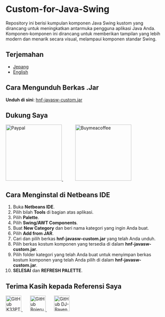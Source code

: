 # Custom-for-Java-Swing

Repository ini berisi kumpulan komponen Java Swing kustom yang dirancang untuk meningkatkan antarmuka pengguna aplikasi Java Anda. Komponen-komponen ini dirancang untuk memberikan tampilan yang lebih modern dan menarik secara visual, melampaui komponen standar Swing.

## Terjemahan
 - [Jepang](/docs/README-JP.md)
 - [English](README.md)

## Cara Mengunduh Berkas .Jar

**Unduh di sini**: [hnf-javasw-custom.jar](https://github.com/Hnf77/Custom-for-Java-Swing/raw/master/dist/hnf-javasw-custom.jar)

## Dukung Saya

 <a href="https://paypal.me/hanif1230?country.x=ID&locale.x=id_ID" target="_blank" >
    <img src="https://user-images.githubusercontent.com/42001064/196043185-ebd61195-44ee-480f-9b76-f5eb7cfcaf55.png" alt="Paypal" width="180"/>
 </a>
 &nbsp;
 &nbsp;
 &nbsp;
 &nbsp;
 &nbsp;
 <a href="https://www.buymeacoffee.com/hnf77" target="_blank">
    <img src="https://cdn.buymeacoffee.com/buttons/v2/arial-yellow.png" alt="Buymeacoffee" width="180"/>
 </a>

 
## Cara Menginstal di Netbeans IDE

1. Buka **Netbeans IDE**.
2. Pilih bilah **Tools** di bagian atas aplikasi.
3. Pilih **Palette**.
4. Pilih **Swing/AWT Components**.
5. Buat **New Category** dan beri nama kategori yang ingin Anda buat.
6. Pilih **Add from JAR**.
7. Cari dan pilih berkas **hnf-javasw-custom.jar** yang telah Anda unduh.
8. Pilih berkas kostum komponen yang tersedia di dalam **hnf-javasw-custom.jar**.
9. Pilih folder kategori yang telah Anda buat untuk menyimpan berkas kostum komponen yang telah Anda pilih di dalam **hnf-javasw-custom.jar**.
10. **SELESAI** dan **REFRESH PALETTE**.

## Terima Kasih kepada Referensi Saya

<div class="images-source">
  <a href="https://github.com/k33ptoo" target="_blank">
    <img src="https://avatars.githubusercontent.com/u/6637970?v=4" alt="GitHub K33PTOO" width="50" height="50"/>
  </a>
 &nbsp;
 &nbsp;
 &nbsp;
  <a href="https://github.com/RojeruSan" target="_blank">
    <img src="https://avatars.githubusercontent.com/u/31359486?v=4" alt="GitHub Rojerusan" width="50" height="50"/>
  </a>
 &nbsp;
 &nbsp;
 &nbsp;
  <a href="https://github.com/DJ-Raven" target="_blank">
    <img src="https://avatars.githubusercontent.com/u/58245926?v=4" alt="GitHub DJ-Raven" width="50" height="50"/>
  </a>
</div>
